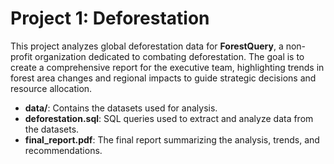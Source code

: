 # Project 1: Deforestation

This project analyzes global deforestation data for **ForestQuery**, a non-profit organization dedicated to combating deforestation. The goal is to create a comprehensive report for the executive team, highlighting trends in forest area changes and regional impacts to guide strategic decisions and resource allocation.

- **data/**: Contains the datasets used for analysis.
- **deforestation.sql**: SQL queries used to extract and analyze data from the datasets.
- **final_report.pdf**: The final report summarizing the analysis, trends, and recommendations.


